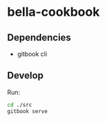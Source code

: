 # bella-cookbook

## Dependencies

* gitbook cli

## Develop

Run:

```bash
cd ./src
gitbook serve
```
